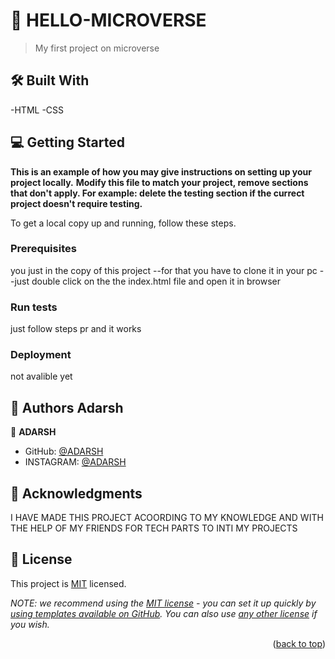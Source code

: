 # 📖 HELLO-MICROVERSE <a name="about-project"></a>

> My first project  on microverse

## 🛠 Built With <a name="built-with">
-HTML
-CSS</a>

## 💻 Getting Started <a name="getting-started"></a>

**This is an example of how you may give instructions on setting up your project locally.**
**Modify this file to match your project, remove sections that don't apply. For example: delete the testing section if the currect project doesn't require testing.**

To get a local copy up and running, follow these steps.

### Prerequisites
you just in the copy of this project 
--for that you have to clone it in your pc 
--just double click on the the index.html file and open it in browser 

### Run tests
just follow steps pr and it works

### Deployment
not avalible yet

## 👥 Authors <a name="authors"> Adarsh</a>

👤 **ADARSH**

- GitHub: [@ADARSH](https://github.com/PowerLevel9000)
- INSTAGRAM: [@ADARSH](https://instagram.com/adarsh8090adi?igshid=YmMyMTA2M2Y=)

## 🙏 Acknowledgments <a name="acknowledgements">
I HAVE MADE THIS PROJECT ACOORDING TO MY KNOWLEDGE AND WITH THE HELP OF MY FRIENDS FOR TECH PARTS TO INTI MY PROJECTS </a>

## 📝 License <a name="license"></a>

This project is [MIT](./LICENSE) licensed.

_NOTE: we recommend using the [MIT license](https://choosealicense.com/licenses/mit/) - you can set it up quickly by [using templates available on GitHub](https://docs.github.com/en/communities/setting-up-your-project-for-healthy-contributions/adding-a-license-to-a-repository). You can also use [any other license](https://choosealicense.com/licenses/) if you wish._

<p align="right">(<a href="#readme-top">back to top</a>)</p>